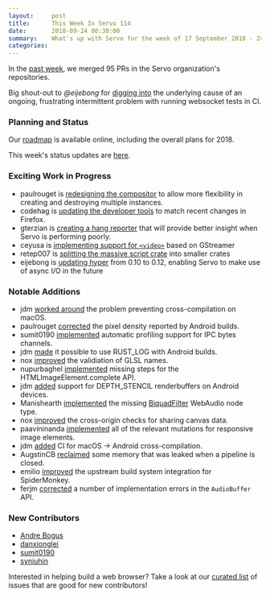 ```yaml
---
layout:     post
title:      This Week In Servo 114
date:       2018-09-24 00:30:00
summary:    What's up with Servo for the week of 17 September 2018 - 24 September 2018
categories:
---
```


In the [past week](https://github.com/pulls?utf8=%E2%9C%93&q=is%3Apr+is%3Amerged+closed%3A2018-09-17..2018-09-24+user%3Aservo+),
we merged 95 PRs in the Servo organization's repositories.

Big shout-out to *@eijebong* for [digging into](https://github.com/servo/servo/pull/21741) the underlying cause of an ongoing,
frustrating intermittent problem with running websocket tests in CI.

### Planning and Status

Our [roadmap](https://github.com/servo/servo/wiki/Roadmap) is available online, including the overall plans for 2018.

This week's status updates are [here](https://www.standu.ps/project/servo/).

### Exciting Work in Progress

- paulrouget is [redesigning the compositor](https://github.com/servo/servo/pull/21808) to allow more flexibility in creating and destroying multiple instances.
- codehag is [updating the developer tools](https://github.com/servo/servo/pull/21799) to match recent changes in Firefox.
- gterzian is [creating a hang reporter](https://github.com/servo/servo/pull/21673) that will provide better insight when Servo is performing poorly.
- ceyusa is [implementing support for `<video>`](https://github.com/servo/servo/pull/21543) based on GStreamer
- retep007 is [splitting the massive script crate](https://github.com/servo/servo/pull/21371) into smaller crates
- eijebong is [updating hyper](https://github.com/servo/servo/pull/21644) from 0.10 to 0.12, enabling Servo to make use of async I/O in the future

### Notable Additions

- jdm [worked around](https://github.com/servo/rust-mozjs/pull/440) the problem preventing cross-compilation on macOS.
- paulrouget [corrected](https://github.com/servo/servo/pull/21774) the pixel density reported by Android builds.
- sumit0190 [implemented](https://github.com/servo/servo/pull/21771) automatic profiling support for IPC bytes channels.
- jdm [made](https://github.com/servo/servo/pull/21767) it possible to use RUST_LOG with Android builds.
- nox [improved](https://github.com/servo/servo/pull/21755) the validiation of GLSL names.
- nupurbaghel [implemented](https://github.com/servo/servo/pull/21751) missing steps for the HTMLImageElement.complete API.
- jdm [added](https://github.com/servo/servo/pull/21784) support for DEPTH_STENCIL renderbuffers on Android devices.
- Manishearth [implemented](https://github.com/servo/servo/pull/21750) the missing [BiquadFilter](https://github.com/servo/media/pull/131) WebAudio node type.
- nox [improved](https://github.com/servo/servo/pull/21723) the cross-origin checks for sharing canvas data.
- paavininanda [implemented](https://github.com/servo/servo/pull/21680) all of the relevant mutations for responsive image elements.
- jdm [added](https://github.com/servo/servo/pull/21779) CI for macOS -> Android cross-compilation.
- AugstinCB [reclaimed](https://github.com/servo/servo/pull/21647) some memory that was leaked when a pipeline is closed.
- emilio [improved](https://github.com/servo/mozjs/pull/148) the upstream build system integration for SpiderMonkey.
- ferjm [corrected](https://github.com/servo/servo/pull/21602) a number of implementation errors in the `AudioBuffer` API.

### New Contributors

- [Andre Bogus](https://github.com/llogiq)
- [danxionglei](https://github.com/DanxiongLei)
- [sumit0190](https://github.com/sumit0190)
- [syniuhin](https://github.com/syniuhin)

Interested in helping build a web browser? Take a look at our [curated list](https://starters.servo.org/) of issues that are good for new contributors!
